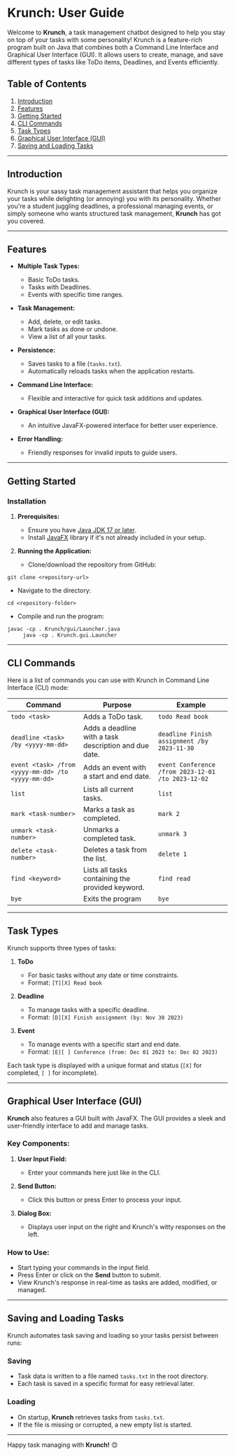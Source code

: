 # Krunch: User Guide

Welcome to **Krunch**, a task management chatbot designed to help you stay on top of your tasks with some personality! Krunch is a feature-rich program built on Java that combines both a Command Line Interface and Graphical User Interface (GUI). It allows users to create, manage, and save different types of tasks like ToDo items, Deadlines, and Events efficiently.

## Table of Contents

1. [Introduction](#introduction)
2. [Features](#features)
3. [Getting Started](#getting-started)
4. [CLI Commands](#cli-commands)
5. [Task Types](#task-types)
6. [Graphical User Interface (GUI)](#graphical-user-interface-gui)
7. [Saving and Loading Tasks](#saving-and-loading-tasks)

---

## Introduction

Krunch is your sassy task management assistant that helps you organize your tasks while delighting (or annoying) you with its personality. Whether you're a student juggling deadlines, a professional managing events, or simply someone who wants structured task management, **Krunch** has got you covered.

---

## Features

- **Multiple Task Types:**
    - Basic ToDo tasks.
    - Tasks with Deadlines.
    - Events with specific time ranges.

- **Task Management:**
    - Add, delete, or edit tasks.
    - Mark tasks as done or undone.
    - View a list of all your tasks.

- **Persistence:**
    - Saves tasks to a file (`tasks.txt`).
    - Automatically reloads tasks when the application restarts.

- **Command Line Interface:**
    - Flexible and interactive for quick task additions and updates.

- **Graphical User Interface (GUI):**
    - An intuitive JavaFX-powered interface for better user experience.

- **Error Handling:**
    - Friendly responses for invalid inputs to guide users.

---

## Getting Started

### Installation

1. **Prerequisites:**
    - Ensure you have [Java JDK 17 or later](https://www.oracle.com/java/technologies/javase-downloads.html).
    - Install [JavaFX](https://openjfx.io/) library if it's not already included in your setup.

2. **Running the Application:**
    - Clone/download the repository from GitHub:
```shell script
git clone <repository-url>
```
- Navigate to the directory:
```shell script
cd <repository-folder>
```
- Compile and run the program:
```shell script
javac -cp . Krunch/gui/Launcher.java
     java -cp . Krunch.gui.Launcher
```

---

## CLI Commands

Here is a list of commands you can use with Krunch in Command Line Interface (CLI) mode:

| **Command**          | **Purpose**                                                                                     | **Example**                                             |
|-----------------------|-------------------------------------------------------------------------------------------------|---------------------------------------------------------|
| `todo <task>`         | Adds a ToDo task.                                                                              | `todo Read book`                                        |
| `deadline <task> /by <yyyy-mm-dd>` | Adds a deadline with a task description and due date.                                           | `deadline Finish assignment /by 2023-11-30`            |
| `event <task> /from <yyyy-mm-dd> /to <yyyy-mm-dd>` | Adds an event with a start and end date.                                              | `event Conference /from 2023-12-01 /to 2023-12-02`     |
| `list`                | Lists all current tasks.                                                                       | `list`                                                 |
| `mark <task-number>`  | Marks a task as completed.                                                                     | `mark 2`                                               |
| `unmark <task-number>`| Unmarks a completed task.                                                                      | `unmark 3`                                             |
| `delete <task-number>`| Deletes a task from the list.                                                                  | `delete 1`                                             |
| `find <keyword>`      | Lists all tasks containing the provided keyword.                                               | `find read`                                            |
| `bye`                 | Exits the program                                                    | `bye`                                                  |

---

## Task Types

Krunch supports three types of tasks:

1. **ToDo**
    - For basic tasks without any date or time constraints.
    - Format: `[T][X] Read book`

2. **Deadline**
    - To manage tasks with a specific deadline.
    - Format: `[D][X] Finish assignment (by: Nov 30 2023)`

3. **Event**
    - To manage events with a specific start and end date.
    - Format: `[E][ ] Conference (from: Dec 01 2023 to: Dec 02 2023)`

Each task type is displayed with a unique format and status (`[X]` for completed, `[ ]` for incomplete).

---

## Graphical User Interface (GUI)

**Krunch** also features a GUI built with JavaFX. The GUI provides a sleek and user-friendly interface to add and manage tasks.

### Key Components:
1. **User Input Field:**
    - Enter your commands here just like in the CLI.

2. **Send Button:**
    - Click this button or press Enter to process your input.

3. **Dialog Box:**
    - Displays user input on the right and Krunch's witty responses on the left.

### How to Use:
- Start typing your commands in the input field.
- Press Enter or click on the **Send** button to submit.
- View Krunch's response in real-time as tasks are added, modified, or managed.

---

## Saving and Loading Tasks

Krunch automates task saving and loading so your tasks persist between runs:

### Saving
- Task data is written to a file named `tasks.txt` in the root directory.
- Each task is saved in a specific format for easy retrieval later.

### Loading
- On startup, **Krunch** retrieves tasks from `tasks.txt`.
- If the file is missing or corrupted, a new empty list is started.

---

Happy task managing with **Krunch!** 😊
